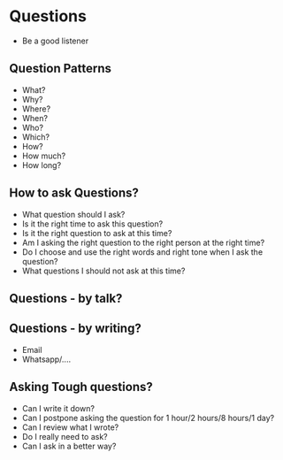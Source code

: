 # Questions

* Be a good listener

## Question Patterns

* What?
* Why?
* Where?
* When?
* Who?
* Which?
* How?
* How much?
* How long?

## How to ask Questions?

* What question should I ask?
* Is it the right time to ask this question?
* Is it the right question to ask at this time?
* Am I asking the right question to the right person at the right time?
* Do I choose and use the right words and right tone when I ask the question?
* What questions I should not ask at this time?

## Questions - by talk?


## Questions - by writing?

* Email
* Whatsapp/....


## Asking Tough questions?

* Can I write it down?
* Can I postpone asking the question for 1 hour/2 hours/8 hours/1 day?
* Can I review what I wrote?
* Do I really need to ask?
* Can I ask in a better way?
